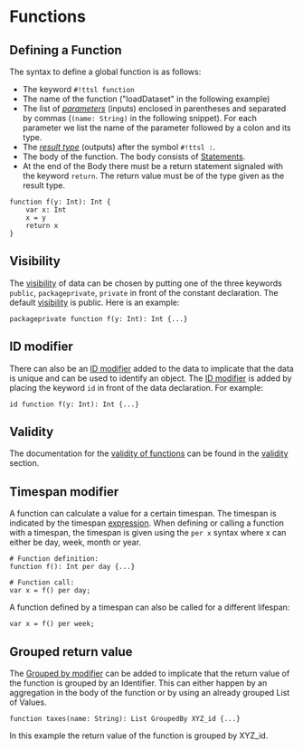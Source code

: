 # Functions

## Defining a Function

The syntax to define a global function is as follows:

- The keyword `#!ttsl function`
- The name of the function ("loadDataset" in the following example)
- The list of [_parameters_][Parameters] (inputs) enclosed in parentheses and separated by commas (`(name: String)` in the following snippet). For each parameter we list the name of the parameter followed by a colon and its type.
- The [_result type_][Type] (outputs) after the symbol `#!ttsl :`.
- The body of the function. The body consists of [Statements][Statement].
- At the end of the Body there must be a return statement signaled with the keyword `return`. The return value must be of the type given as the result type.

```ttsl
function f(y: Int): Int {
    var x: Int
    x = y
    return x
}
```

## Visibility

The [visibility][Visibility] of data can be chosen by putting one of the three keywords `public`, `packageprivate`, `private` in front of the constant declaration. The default [visibility][Visibility] is public. Here is an example:

```ttsl
packageprivate function f(y: Int): Int {...}
```

## ID modifier

There can also be an [ID modifier][id] added to the data to implicate that the data is unique and can be used to identify an object. The [ID modifier][id] is added by placing the keyword `id` in front of the data declaration. For example:

```ttsl
id function f(y: Int): Int {...}
```

## Validity

The documentation for the [validity of functions][functionValidity] can be found in the [validity][Validity] section.

## Timespan modifier

A function can calculate a value for a certain timespan. The timespan is indicated by the timespan [expression][Expression]. When defining or calling a function with a timespan, the timespan is given using the `per x` syntax where x can either be day, week, month or year.

```ttsl
# Function definition:
function f(): Int per day {...}

# Function call:
var x = f() per day;
```

A function defined by a timespan can also be called for a different lifespan:

```ttsl
var x = f() per week;
```

## Grouped return value

The [Grouped by modifier][groupedBy] can be added to implicate that the return value of the function is grouped by an Identifier. This can either happen by an aggregation in the body of the function or by using an already grouped List of Values.

```ttsl
function taxes(name: String): List GroupedBy XYZ_id {...}
```

In this example the return value of the function is grouped by XYZ_id.

[Parameters]: parameters.md
[Type]: types.md
[id]: modifier.md#id
[Visibility]: visibility.md
[Validity]: validity.md
[functionValidity]: validity.md#functions
[groupedBy]: modifier.md#groupedBy
[Expression]: expressions.md
[Statement]: statements.md]
